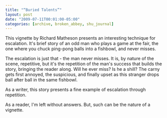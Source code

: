 ```yaml
---
title: "“Buried Talents”"
layout: post
date: "2009-07-11T00:01:00-05:00"
categories: [archive, broken_abbey, shu_journal]
---
```


This vignette by Richard Matheson presents an interesting technique for
escalation. It's brief story of an odd man who plays a game at the fair, the one
where you chuck ping-pong balls into a fishbowl, and never misses.

The escalation is just that - the man never misses. It is, by nature of the
scene, repetitive, but it's the repetition of the man's success that builds the
story, bringing the reader along. Will he ever miss? Is he a shill? The carny
gets first annoyed, the suspicious, and finally upset as this stranger drops
ball after ball in the same fishbowl.

As a writer, this story presents a fine example of escalation through
repetition.

As a reader, I'm left without answers. But, such can be the nature of a
vignette.
